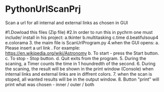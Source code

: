 # PythonUrlScanPrj
Scan a url for all internal and external links as chosen in GUI

#1.Dowload this files (Zip file)
#2.In order to run this in pychrm one must include/ install in his project:
  a.tkinter
  b.multitasking
  c.time
  d.beatifulsoup4
  e.colorama
3. the maim file is ScanUrlProgram.py
4.when the GUI opens:
  a. Please insert a url link . For example: https://en.wikipedia.org/wiki/Astronomy
  b. To start - press the Start button.
  c. To stop - Stop button.
  d. Quit exits from the program.
5. During the scaning, a Timer counts the time in 1 houndredth of the second.
6. During the scaning, the result will be shown in the print window (Console) 
  when internal links and external links are in diffrent colors.
7. when the scan is stoped, all wanted results will be in the output window.
8. Button "print" will print what was chosen - inner / outer / both
